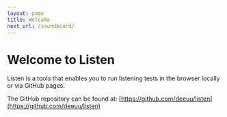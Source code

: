 ```yaml
---
layout: page
title: Welcome
next_url: /soundboard/
---
```

# Welcome to Listen

Listen is a tools that enables you to run listening tests in the browser locally or via GitHub pages.

The GitHub repository can be found at: [https://github.com/deeuu/listen](https://github.com/deeuu/listen)
